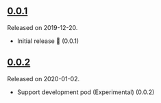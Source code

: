 ## [0.0.1](https://github.com/grab/cocoapods-pod-binary/releases/tag/0.0.1)
Released on 2019-12-20.

- Initial release 🎉 (0.0.1)

## [0.0.2](https://github.com/grab/cocoapods-pod-binary/releases/tag/0.0.2)
Released on 2020-01-02.

- Support development pod (Experimental) (0.0.2)